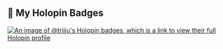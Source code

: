 ## 🏅 My Holopin Badges

[![An image of @triiju's Holopin badges, which is a link to view their full Holopin profile](https://holopin.me/triiju)](https://holopin.io/@triiju)
